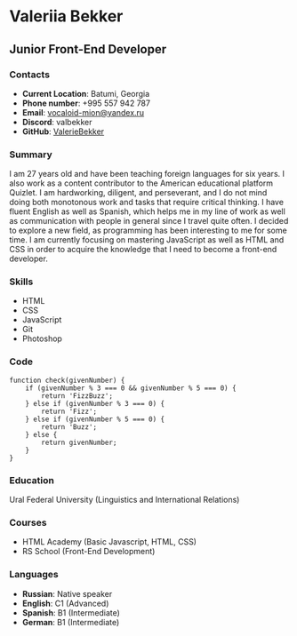 # Valeriia Bekker

## Junior Front-End Developer

### Contacts
* **Current Location**: Batumi, Georgia
* **Phone number**: +995 557 942 787
* **Email**: vocaloid-mion@yandex.ru
* **Discord**: valbekker
* **GitHub**: [ValerieBekker](https://github.com/ValerieBekker)

### Summary
I am 27 years old and have been teaching foreign languages for six years. I also work as a content contributor to the American educational platform Quizlet. I am hardworking, diligent, and perseverant, and I do not mind doing both monotonous work and tasks that require critical thinking. I have fluent English as well as Spanish, which helps me in my line of work as well as communication with people in general since I travel quite often. I decided to explore a new field, as programming has been interesting to me for some time. I am currently focusing on mastering JavaScript as well as HTML and CSS in order to acquire the knowledge that I need to become a front-end developer.

### Skills
* HTML
* CSS
* JavaScript
* Git
* Photoshop

### Code
```
function check(givenNumber) {
    if (givenNumber % 3 === 0 && givenNumber % 5 === 0) {
        return 'FizzBuzz';
    } else if (givenNumber % 3 === 0) {
        return 'Fizz';
    } else if (givenNumber % 5 === 0) {
        return 'Buzz';
    } else {
        return givenNumber;
    }
}
```

### Education
Ural Federal University (Linguistics and International Relations)

### Courses
* HTML Academy (Basic Javascript, HTML, CSS)
* RS School (Front-End Development)

### Languages
* **Russian**: Native speaker
* **English**: C1 (Advanced)
* **Spanish**: B1 (Intermediate)
* **German**: B1 (Intermediate)